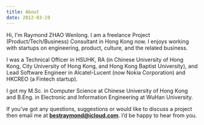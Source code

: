 ```yaml
---
title: About
date: 2012-03-19
---
```


Hi, I'm Raymond ZHAO Wenlong. I am a freelance Project (Product/Tech/Business) Consultant in Hong Kong now. I enjoys working with startups on engineering, product, culture, and the related business.

I was a Technical Officer in HSUHK, RA (in Chinese University of Hong Kong, City University of Hong Kong, and Hong Kong Baptist University), and Lead Software Engineer in Alcatel-Lucent (now Nokia Corporation) and HKCREO (a Fintech startup).

I got my M.Sc. in Computer Science at Chinese University of Hong Kong and B.Eng. in Electronic and Information Engineering at WuHan University.

If you’ve got any questions, suggestions or would like to discuss a project then email me at **bestraymond@icloud.com**. I’d be happy to hear from you.
